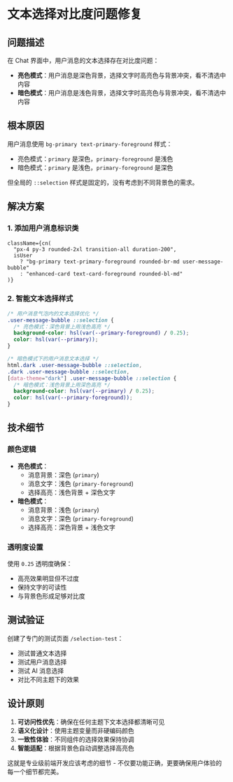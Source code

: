 # 文本选择对比度问题修复

## 问题描述

在 Chat 界面中，用户消息的文本选择存在对比度问题：

- **亮色模式**：用户消息是深色背景，选择文字时高亮色与背景冲突，看不清选中内容
- **暗色模式**：用户消息是浅色背景，选择文字时高亮色与背景冲突，看不清选中内容

## 根本原因

用户消息使用 `bg-primary text-primary-foreground` 样式：

- 亮色模式：`primary` 是深色，`primary-foreground` 是浅色
- 暗色模式：`primary` 是浅色，`primary-foreground` 是深色

但全局的 `::selection` 样式是固定的，没有考虑到不同背景色的需求。

## 解决方案

### 1. 添加用户消息标识类

```tsx
className={cn(
  "px-4 py-3 rounded-2xl transition-all duration-200",
  isUser
    ? "bg-primary text-primary-foreground rounded-br-md user-message-bubble"
    : "enhanced-card text-card-foreground rounded-bl-md"
)}
```

### 2. 智能文本选择样式

```css
/* 用户消息气泡内的文本选择优化 */
.user-message-bubble ::selection {
  /* 亮色模式：深色背景上用浅色高亮 */
  background-color: hsl(var(--primary-foreground) / 0.25);
  color: hsl(var(--primary));
}

/* 暗色模式下的用户消息文本选择 */
html.dark .user-message-bubble ::selection,
.dark .user-message-bubble ::selection,
[data-theme="dark"] .user-message-bubble ::selection {
  /* 暗色模式：浅色背景上用深色高亮 */
  background-color: hsl(var(--primary) / 0.25);
  color: hsl(var(--primary-foreground));
}
```

## 技术细节

### 颜色逻辑

- **亮色模式**：
  - 消息背景：深色 (`primary`)
  - 消息文字：浅色 (`primary-foreground`)
  - 选择高亮：浅色背景 + 深色文字
- **暗色模式**：
  - 消息背景：浅色 (`primary`)
  - 消息文字：深色 (`primary-foreground`)
  - 选择高亮：深色背景 + 浅色文字

### 透明度设置

使用 `0.25` 透明度确保：

- 高亮效果明显但不过度
- 保持文字的可读性
- 与背景色形成足够对比度

## 测试验证

创建了专门的测试页面 `/selection-test`：

- 测试普通文本选择
- 测试用户消息选择
- 测试 AI 消息选择
- 对比不同主题下的效果

## 设计原则

1. **可访问性优先**：确保在任何主题下文本选择都清晰可见
2. **语义化设计**：使用主题变量而非硬编码颜色
3. **一致性体验**：不同组件的选择效果保持协调
4. **智能适配**：根据背景色自动调整选择高亮色

这就是专业级前端开发应该考虑的细节 - 不仅要功能正确，更要确保用户体验的每一个细节都完美。
